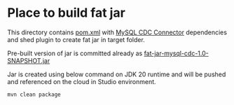# Place to build fat jar

This directory contains [pom.xml](pom.xml)
with [MySQL CDC Connector](https://github.com/ververica/flink-cdc-connectors/blob/master/docs/content/connectors/mysql-cdc.md)
dependencies and shed plugin to create fat jar in target folder.

Pre-built version of jar is committed already
as [fat-jar-mysql-cdc-1.0-SNAPSHOT.jar](fat-jar-mysql-cdc-1.0-SNAPSHOT.jar)

Jar is created using below command on JDK 20 runtime and will be pushed and referenced on the cloud in Studio
environment.

```shell
mvn clean package

```
